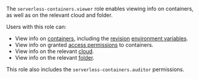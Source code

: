 The `serverless-containers.viewer` role enables viewing info on containers, as well as on the relevant cloud and folder.

Users with this role can:
* View info on [containers](../../serverless-containers/concepts/container.md), including the [revision](../../serverless-containers/concepts/container.md#revision) [environment variables](../../serverless-containers/concepts/runtime.md#environment-variables).
* View info on granted [access permissions](../../iam/concepts/access-control/index.md) to containers.
* View info on the relevant [cloud](../../resource-manager/concepts/resources-hierarchy.md#cloud).
* View info on the relevant [folder](../../resource-manager/concepts/resources-hierarchy.md#folder).

This role also includes the `serverless-containers.auditor` permissions.